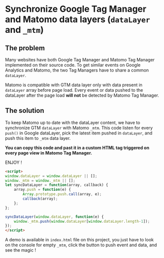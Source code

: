 ﻿# Synchronize Google Tag Manager and Matomo data layers (```dataLayer``` and ```_mtm```)

## The problem
Many websites have both Google Tag Manager and Matomo Tag Manager implemented on their source code.
To get similar events on Google Analytics and Matomo, the two Tag Managers have to share a common ```dataLayer```.

Matomo is compatible with GTM data layer only with data present in ```dataLayer``` array before page load.
Every event or data pushed to the dataLayer after the page load **will not** be detected by Matomo Tag Manager.


## The solution
To keep Matomo up to date with the dataLayer content, we have to synchronize GTM ```dataLayer``` with Matomo ```_mtm```.
This code listen for every ```push()``` in Google dataLayer, pick the latest item pushed in ```dataLayer```, and push this item to ```_mtm``` data layer.

**You can copy this code and past it in a custom HTML tag triggered on every page view in Matomo Tag Manager.**

ENJOY !

```html
<script>
window.dataLayer = window.dataLayer || [];
window._mtm = window._mtm || [];
let syncDataLayer = function(array, callback) {
    array.push = function(e) {
        Array.prototype.push.call(array, e);
        callback(array);
    };
};

syncDataLayer(window.dataLayer, function(e) {
    window._mtm.push(window.dataLayer[window.dataLayer.length-1]);
});
</script>
```

A demo is available in ```index.html``` file on this project, you just have to look on the console for empty ```_mtm```, click the button to push event and data, and see the magic !

<!--
## Optional : Completely remove Google Tag Manager
In some cases, you want to keep the dataLayer but completely remove the Google Tag Manager tracking code. You can remove the code, but you must keep the initialization of ```dataLayer```.

Replace the Google Tag Manager code with this simple initialization code.

```html
<script>
 // Initialize GTM dataLayer to keep dataLayer working 
 window.dataLayer = window.dataLayer || [];
</script>
```
-->
